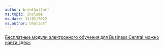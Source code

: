 ```yaml
---
author: brentholtorf
ms.topic: include
ms.date: 11/01/2022
ms.author: bholtorf
---
```

[Бесплатные модули электронного обучения для Business Central можно найти здесь](/training/dynamics365/business-central)

